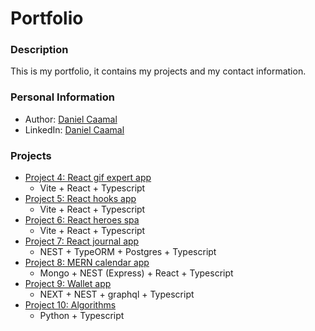 # Portfolio

### Description

This is my portfolio, it contains my projects and my contact information.

### Personal Information

- Author: [Daniel Caamal](https://github.com/danielcaamal)
- LinkedIn: [Daniel Caamal](https://www.linkedin.com/in/daniel-caamal-herrera/)

### Projects

- [Project 4: React gif expert app](./portfolio-04-react-gif-expert-app/README.md)
  - Vite + React + Typescript
- [Project 5: React hooks app](./portfolio-05-react-hooks-app/README.md)
  - Vite + React + Typescript
- [Project 6: React heroes spa](./portfolio-06-react-heroes-spa/README.md)
  - Vite + React + Typescript
- [Project 7: React journal app](./portfolio-07-react-journal-app/README.md)
  - NEST + TypeORM + Postgres + Typescript
- [Project 8: MERN calendar app](./portfolio-08-mern-calendar-app/README.md)
  - Mongo + NEST (Express) + React + Typescript
- [Project 9: Wallet app](./portfolio-09-wallet-app/README.md)
  - NEXT + NEST + graphql + Typescript
- [Project 10: Algorithms](./portfolio-10-algorithms/README.md)
  - Python + Typescript
